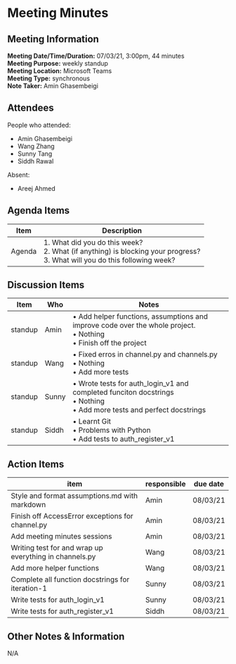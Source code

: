 # Meeting Minutes
## Meeting Information
**Meeting Date/Time/Duration:** 07/03/21, 3:00pm, 44 minutes  
**Meeting Purpose:** weekly standup  
**Meeting Location:** Microsoft Teams  
**Meeting Type:** synchronous  
**Note Taker:** Amin Ghasembeigi  

## Attendees
People who attended:
- Amin Ghasembeigi
- Wang Zhang
- Sunny Tang
- Siddh Rawal

Absent:
- Areej Ahmed

## Agenda Items
Item | Description
---- | ----
Agenda | 1. What did you do this week?<br>2. What (if anything) is blocking your progress?<br>3. What will you do this following week?

## Discussion Items
Item | Who | Notes |
---- | ---- | ---- |
standup | Amin | • Add helper functions, assumptions and improve code over the whole project.<br> • Nothing <br> • Finish off the project|
standup | Wang | • Fixed erros in channel.py and channels.py <br> • Nothing <br> • Add more tests|
standup | Sunny | • Wrote tests for auth_login_v1 and completed funciton docstrings<br> • Nothing <br> • Add more tests and perfect docstrings|
standup | Siddh | • Learnt Git<br> • Problems with Python <br> • Add tests to auth_register_v1 |

## Action Items
item | responsible | due date |
| ---- | ---- | ---- |
Style and format assumptions.md with markdown | Amin | 08/03/21 ||
Finish off AccessError exceptions for channel.py | Amin | 08/03/21 ||
Add meeting minutes sessions | Amin | 08/03/21 ||
Writing test for and wrap up everything in channels.py | Wang | 08/03/21 ||
Add more helper functions | Wang | 08/03/21 ||
Complete all function docstrings for iteration-1 | Sunny | 08/03/21 ||
Write tests for auth_login_v1| Sunny | 08/03/21 ||
Write tests for auth_register_v1| Siddh | 08/03/21 ||

## Other Notes & Information
N/A